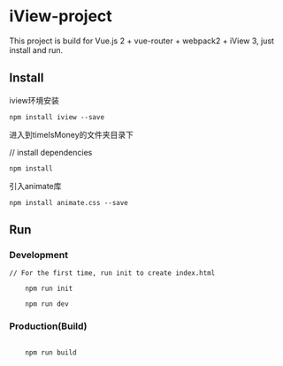 # iView-project

This project is build for Vue.js 2 + vue-router + webpack2 + iView 3, just install and run.

## Install

iview环境安装

	npm install iview --save


进入到timeIsMoney的文件夹目录下

// install dependencies

	npm install

引入animate库

	npm install animate.css --save


## Run
### Development
```bush
// For the first time, run init to create index.html

	npm run init

	npm run dev
```
### Production(Build)
```bush

	npm run build
